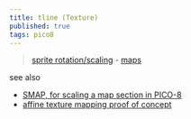 ```yaml
---
title: tline (Texture)
published: true
tags: pico8
---
```

> [sprite rotation/scaling](https://www.lexaloffle.com/bbs/?tid=38548) - [maps](https://nerdyteachers.com/PICO-8/Guide/?Maps)

see also
- [SMAP, for scaling a map section in PICO-8 ](https://www.reddit.com/r/pico8/comments/17a00b0/smap_for_scaling_a_map_section_in_pico8/)
- [ affine texture mapping proof of concept](https://www.lexaloffle.com/bbs/?pid=74831)
